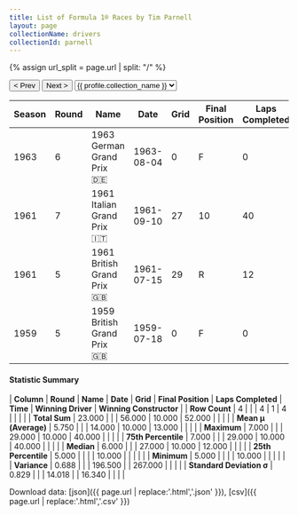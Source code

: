 ```yaml
---
title: List of Formula 1® Races by Tim Parnell
layout: page
collectionName: drivers
collectionId: parnell
---
```


{% assign url_split = page.url | split: "/" %}
<div id="collection-navigation">
<button onclick="selector.options[selector.selectedIndex-1].value && (window.location = selector.options[selector.selectedIndex-1].value);">&lt; Prev</button>
<button onclick="selector.options[selector.selectedIndex+1].value && (window.location = selector.options[selector.selectedIndex+1].value);">Next &gt;</button>
<select id="selector" onchange="this.options[this.selectedIndex].value && (window.location = this.options[this.selectedIndex].value);">
  {% for collectionId in site.data[page.collectionName].refs %}
    {% if collectionId == page.collectionId %}
      {% assign selected = "selected" %}
    {% else %}
      {% assign selected = "" %}
    {% endif %}
    {% assign profile = site.data[page.collectionName][collectionId].profile %}
    <option value="/f1/{{ page.collectionName }}/{{ collectionId }}/{{ url_split[4] }}" {{ selected }}>{{ profile.collection_name }}</option>
  {% endfor %}
</select>
</div>

| Season | Round | Name | Date | Grid | Final Position | Laps Completed | Time | Winning Driver | Winning Constructor |
|--|--|--|--|--|--|--|--|--|--|
| 1963 | 6 | 1963 German Grand Prix 🇩🇪 | 1963-08-04 | 0 | F | 0 |   | John Surtees 🇬🇧 | Ferrari 🇮🇹 |
| 1961 | 7 | 1961 Italian Grand Prix 🇮🇹 | 1961-09-10 | 27 | 10 | 40 |   | Phil Hill 🇺🇸 | Ferrari 🇮🇹 |
| 1961 | 5 | 1961 British Grand Prix 🇬🇧 | 1961-07-15 | 29 | R | 12 |   | Wolfgang von Trips 🇩🇪 | Ferrari 🇮🇹 |
| 1959 | 5 | 1959 British Grand Prix 🇬🇧 | 1959-07-18 | 0 | F | 0 |   | Jack Brabham 🇦🇺 | Cooper-Climax 🇬🇧 |

#### Statistic Summary

| **Column** | **Round** | **Name** | **Date** | **Grid** | **Final Position** | **Laps Completed** | **Time** | **Winning Driver** | **Winning Constructor** |
| **Row Count** | 4 |  |  | 4 | 1 | 4 |  |  |  |
| **Total Sum** | 23.000 |  |  | 56.000 | 10.000 | 52.000 |  |  |  |
| **Mean μ (Average)** | 5.750 |  |  | 14.000 | 10.000 | 13.000 |  |  |  |
| **Maximum** | 7.000 |  |  | 29.000 | 10.000 | 40.000 |  |  |  |
| **75th Percentile** | 7.000 |  |  | 29.000 | 10.000 | 40.000 |  |  |  |
| **Median** | 6.000 |  |  | 27.000 | 10.000 | 12.000 |  |  |  |
| **25th Percentile** | 5.000 |  |  |  | 10.000 |  |  |  |  |
| **Minimum** | 5.000 |  |  |  | 10.000 |  |  |  |  |
| **Variance** | 0.688 |  |  | 196.500 |  | 267.000 |  |  |  |
| **Standard Deviation σ** | 0.829 |  |  | 14.018 |  | 16.340 |  |  |  |

Download data: [json]({{ page.url | replace:'.html','.json' }}), [csv]({{ page.url | replace:'.html','.csv' }})

